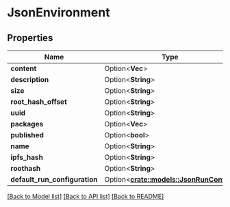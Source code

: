 # JsonEnvironment

## Properties

Name | Type | Description | Notes
------------ | ------------- | ------------- | -------------
**content** | Option<**Vec<String>**> |  | [optional]
**description** | Option<**String**> |  | [optional]
**size** | Option<**String**> |  | [optional]
**root_hash_offset** | Option<**String**> |  | [optional]
**uuid** | Option<**String**> |  | [optional]
**packages** | Option<**Vec<String>**> |  | [optional]
**published** | Option<**bool**> |  | [optional]
**name** | Option<**String**> |  | [optional]
**ipfs_hash** | Option<**String**> |  | [optional]
**roothash** | Option<**String**> |  | [optional]
**default_run_configuration** | Option<[**crate::models::JsonRunConfig**](json_RunConfig.md)> |  | [optional]

[[Back to Model list]](../README.md#documentation-for-models) [[Back to API list]](../README.md#documentation-for-api-endpoints) [[Back to README]](../README.md)


